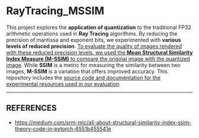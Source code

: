 # RayTracing_MSSIM
<p> This project explores the <b>application of quantization</b> to the traditional FP32 arithmetic operations used in <b>Ray Tracing</b> algorithms. By reducing the precision of mantissa and exponent bits, we experimented with <b>various levels of reduced precision</b>. <ins>To evaluate the quality of images rendered with these reduced precision levels, we used the <b>Mean Structural Similarity Index Measure (M-SSIM)</b> to compare the original image with the quantized image</ins>. While <b>SSIM</b> is a metric for measuring the similarity between two images, <b>M-SSIM</b> is a variation that offers improved accuracy. This repository includes the <ins>source code and documentation for the experimental resources used in our evaluation</ins>. </p>

-----
## REFERENCES
* https://medium.com/srm-mic/all-about-structural-similarity-index-ssim-theory-code-in-pytorch-6551b455541e
